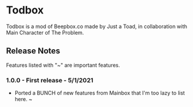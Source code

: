 # Todbox
Todbox is a mod of Beepbox.co made by Just a Toad, in collaboration with Main Character of The Problem.


## Release Notes

Features listed with "~" are important features.

### 1.0.0 - First release - 5/1/2021
- Ported a BUNCH of new features from Mainbox that I'm too lazy to list here. ~
